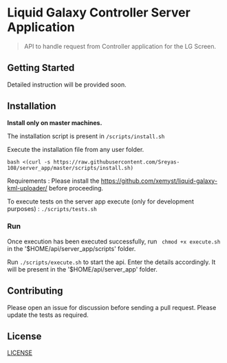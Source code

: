 # Liquid Galaxy Controller Server Application

> API to handle request from Controller application for the LG Screen.

## Getting Started

Detailed instruction will be provided soon.

## Installation

**Install only on master machines.**

The installation script is present in `/scripts/install.sh`

Execute the installation file from any user folder.
```
bash <(curl -s https://raw.githubusercontent.com/Sreyas-108/server_app/master/scripts/install.sh)
```

Requirements : 
Please install the https://github.com/xemyst/liquid-galaxy-kml-uploader/ before proceeding.

To execute tests on the server app execute (only for development purposes) :
```./scripts/tests.sh```

### Run
Once execution has been executed successfully, run ``` chmod +x execute.sh``` in the '$HOME/api/server_app/scripts' folder.

Run ```./scripts/execute.sh``` to start the api. Enter the details accordingly. It will be present in the '$HOME/api/server_app' folder.

## Contributing

Please open an issue for discussion before sending a pull request. Please update the tests as required.

## License

[LICENSE](LICENSE)

